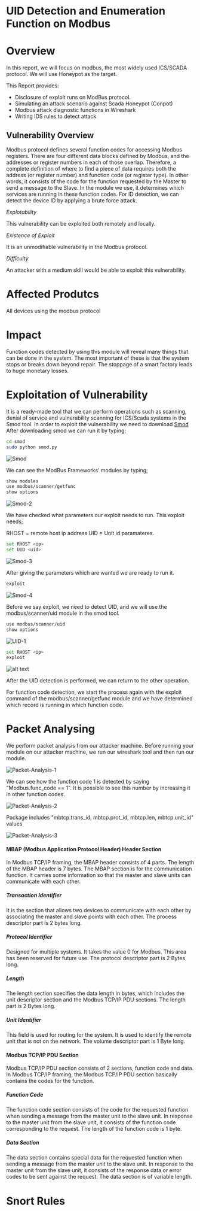 # UID Detection and Enumeration Function on Modbus

# Overview
In this report, we will focus on modbus, the most widely used ICS/SCADA protocol. We will use Honeypot as the target.

This Report provides:
- Disclosure of exploit runs on ModBus protocol.
- Simulating an attack scenario against Scada Honeypot (Conpot)
- Modbus attack diagnostic functions in Wireshark
- Writing IDS rules to detect attack

## Vulnerability Overview
Modbus protocol defines several function codes for accessing Modbus registers. There are four different data blocks defined by Modbus, and the addresses or register numbers in each of those overlap. Therefore, a complete definition of where to find a piece of data requires both the address (or register number) and function code (or register type). In other words, it consists of the code for the function requested by the Master to send a message to the Slave.
In the module we use, it determines which services are running in these function codes. For ID detection, we can detect the device ID by applying a brute force attack.


_Explotability_

This vulnerability can be exploited both remotely and locally.

_Existence of Exploit_

It is an unmodifiable vulnerability in the Modbus protocol.

_Difficulty_

An attacker with a medium skill would be able to exploit this vulnerability.

# Affected Produtcs
All devices using the modbus protocol

# Impact
Function codes detected by using this module will reveal many things that can be done in the system. The most important of these is that the system stops or breaks down beyond repair. The stoppage of a smart factory leads to huge monetary losses.


# Exploitation of Vulnerability
It is a ready-made tool that we can perform operations such as scanning, denial of service and vulnerability scanning for ICS/Scada systems in the Smod tool.
In order to exploit the vulnerability we need to download [Smod](https://github.com/Joshua1909/smod)
After downloading smod we can run it by typing;

```sh
cd smod
sudo python smod.py
```
![Smod](https://github.com/ics-scada/Reports/blob/main/Modbus/Screenshots/UID%20Detection%20and%20Enumeration%20Function%20on%20Modbus%20Photos/1.PNG)

We can see the ModBus Frameworks’ modules by typing;
```sh
show modules
use modbus/scanner/getfunc
show options
```
![Smod-2](https://github.com/ics-scada/Reports/blob/main/Modbus/Screenshots/UID%20Detection%20and%20Enumeration%20Function%20on%20Modbus%20Photos/2.PNG)

We have checked what parameters our exploit needs to run. This exploit needs;

RHOST = remote host ip address
UID = Unit id
paramateres.
```sh
set RHOST <ip>
set UID <uid>
```
![Smod-3](https://github.com/ics-scada/Reports/blob/main/Modbus/Screenshots/UID%20Detection%20and%20Enumeration%20Function%20on%20Modbus%20Photos/3.PNG)

After giving the parameters which are wanted we are ready to run it.
```sh
exploit
```
![Smod-4](https://github.com/ics-scada/Reports/blob/main/Modbus/Screenshots/UID%20Detection%20and%20Enumeration%20Function%20on%20Modbus%20Photos/4.PNG)

Before we say exploit, we need to detect UID, and we will use the modbus/scanner/uid module in the smod tool.
```sh
use modbus/scanner/uid
show options
```
![UID-1](https://github.com/ics-scada/Reports/blob/main/Modbus/Screenshots/UID%20Detection%20and%20Enumeration%20Function%20on%20Modbus%20Photos/UID_1.PNG)

```sh
set RHOST <ip>
exploit
```
![alt text](https://github.com/ics-scada/Reports/blob/main/Modbus/Screenshots/UID%20Detection%20and%20Enumeration%20Function%20on%20Modbus%20Photos/UID_2.PNG)

After the UID detection is performed, we can return to the other operation.

For function code detection, we start the process again with the exploit command of the modbus/scanner/getfunc module and we have determined which record is running in which function code.

# Packet Analysing
We perform packet analysis from our attacker machine. Before running your module on our attacker machine, we run our wireshark tool and then run our module.

![Packet-Analysis-1](https://github.com/ics-scada/Reports/blob/main/Modbus/Screenshots/UID%20Detection%20and%20Enumeration%20Function%20on%20Modbus%20Photos/Packet_Analysis.PNG)

We can see how the function code 1 is detected by saying "Modbus.func_code == 1". It is possible to see this number by increasing it in other function codes.

![Packet-Analysis-2](https://github.com/ics-scada/Reports/blob/main/Modbus/Screenshots/UID%20Detection%20and%20Enumeration%20Function%20on%20Modbus%20Photos/Packet_Analysis_2.PNG)

Package includes "mbtcp.trans_id, mbtcp.prot_id, mbtcp.len, mbtcp.unit_id" values

![Packet-Analysis-3](https://github.com/ics-scada/Reports/blob/main/Modbus/Screenshots/UID%20Detection%20and%20Enumeration%20Function%20on%20Modbus%20Photos/Packet_Analysis_3.PNG)
#### MBAP (Modbus Application Protocol Header) Header Section
In Modbus TCP/IP framing, the MBAP header consists of 4 parts. The length of the MBAP header is 7 bytes. The MBAP section is for the communication function. It carries some information so that the master and slave units can communicate with each other.
##### Transaction Identifier 
It is the section that allows two devices to communicate with each other by associating the master and slave points with each other. The process descriptor part is 2 bytes long.
##### Protocol Identifier 
Designed for multiple systems. It takes the value 0 for Modbus. This area has been reserved for future use. The protocol descriptor part is 2 Bytes long.
##### Length 
The length section specifies the data length in bytes, which includes the unit descriptor section and the Modbus TCP/IP PDU sections. The length part is 2 Bytes long.
##### Unit Identifier
This field is used for routing for the system. It is used to identify the remote unit that is not on the network. The volume descriptor part is 1 Byte long.

#### Modbus TCP/IP PDU Section
Modbus TCP/IP PDU section consists of 2 sections, function code and data. In Modbus TCP/IP framing, the Modbus TCP/IP PDU section basically contains the codes for the function.
##### Function Code
The function code section consists of the code for the requested function when sending a message from the master unit to the slave unit. In response to the master unit from the slave unit, it consists of the function code corresponding to the request. The length of the function code is 1 byte.
##### Data Section
The data section contains special data for the requested function when sending a message from the master unit to the slave unit. In response to the master unit from the slave unit, it consists of the response data or error codes to be sent against the request. The data section is of variable length.

# Snort Rules
